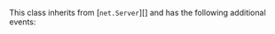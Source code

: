 <!-- YAML
added: v0.1.17
-->

This class inherits from [`net.Server`][] and has the following additional events:

